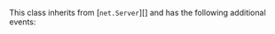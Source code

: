 <!-- YAML
added: v0.1.17
-->

This class inherits from [`net.Server`][] and has the following additional events:

